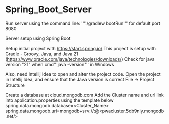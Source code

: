 # Spring_Boot_Server
Run server using the command line: '''./gradlew bootRun''' for default port 8080

Server setup using Spring Boot

Setup initial project with https://start.spring.io/
This project is setup with Gradle - Groovy, Java, and Java 21 (https://www.oracle.com/java/technologies/downloads/)
Check for java version "21" when cmd'''java -version''' in Windows

Also, need Intellij Idea to open and alter the project code.
Open the project in Intellij Idea, and ensure that the Java version is correct File -> Project Structure

Create a database at cloud.mongodb.com
Add the Cluster name and url link into application.properties using the template below
spring.data.mongodb.database=<Cluster_Name>
spring.data.mongodb.uri=mongodb+srv://<username>:<password>@<pwacluster.5db9niy.mongodb.net/>